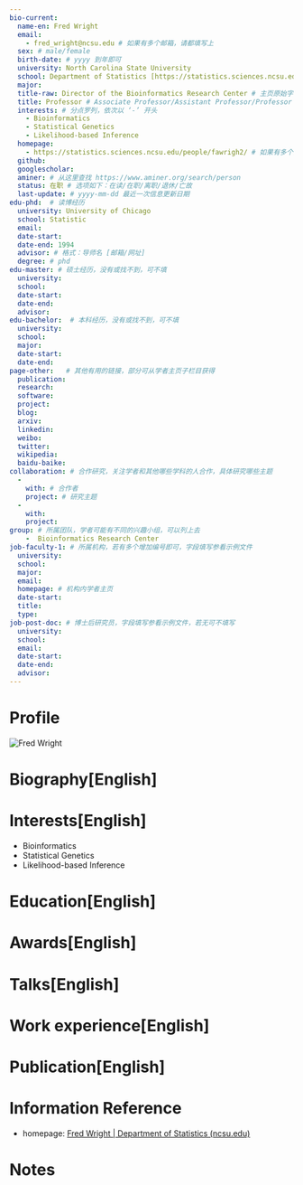 ```yaml
---
bio-current:
  name-en: Fred Wright
  email: 
    - fred_wright@ncsu.edu # 如果有多个邮箱，请都填写上
  sex: # male/female
  birth-date: # yyyy 到年即可
  university: North Carolina State University 
  school: Department of Statistics [https://statistics.sciences.ncsu.edu/]# 格式：学院名称[学院官网链接]
  major: 
  title-raw: Director of the Bioinformatics Research Center # 主页原始字符串
  title: Professor # Associate Professor/Assistant Professor/Professor
  interests: # 分点罗列，依次以 ‘-’ 开头
    - Bioinformatics
    - Statistical Genetics
    - Likelihood-based Inference
  homepage: 
    - https://statistics.sciences.ncsu.edu/people/fawrigh2/ # 如果有多个主页，请都填写上
  github: 
  googlescholar:  
  aminer: # 从这里查找 https://www.aminer.org/search/person
  status: 在职 # 选项如下：在读/在职/离职/退休/亡故
  last-update: # yyyy-mm-dd 最近一次信息更新日期
edu-phd:  # 读博经历
  university: University of Chicago
  school: Statistic
  email: 
  date-start: 
  date-end: 1994
  advisor: # 格式：导师名 [邮箱/网址]
  degree: # phd
edu-master: # 硕士经历，没有或找不到，可不填
  university: 
  school: 
  date-start: 
  date-end: 
  advisor:
edu-bachelor:  # 本科经历，没有或找不到，可不填
  university: 
  school: 
  major: 
  date-start: 
  date-end: 
page-other:   # 其他有用的链接，部分可从学者主页子栏目获得
  publication: 
  research: 
  software: 
  project: 
  blog: 
  arxiv: 
  linkedin: 
  weibo:
  twitter:
  wikipedia:
  baidu-baike:
collaboration: # 合作研究，关注学者和其他哪些学科的人合作，具体研究哪些主题
  - 
    with: # 合作者
    project: # 研究主题
  - 
    with: 
    project: 
group: # 所属团队，学者可能有不同的兴趣小组，可以列上去
    -  Bioinformatics Research Center
job-faculty-1: # 所属机构，若有多个增加编号即可，字段填写参看示例文件
  university: 
  school: 
  major: 
  email: 
  homepage: # 机构内学者主页
  date-start: 
  title: 
  type: 
job-post-doc: # 博士后研究员，字段填写参看示例文件，若无可不填写
  university: 
  school: 
  email: 
  date-start: 
  date-end: 
  advisor: 
---
```


# Profile

![Fred Wright](https://statistics.sciences.ncsu.edu/wp-content/uploads/sites/21/2019/06/fred_wright.jpg)

# Biography[English]



# Interests[English]

- Bioinformatics
- Statistical Genetics
- Likelihood-based Inference

# Education[English]



# Awards[English]



# Talks[English]



# Work experience[English]



# Publication[English]



# Information Reference

- homepage: [Fred Wright | Department of Statistics (ncsu.edu)](https://statistics.sciences.ncsu.edu/people/fawrigh2/)

# Notes